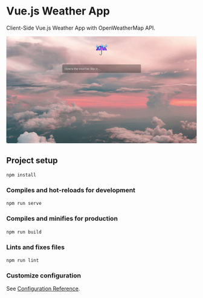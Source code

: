 # Vue.js Weather App

Client-Side Vue.js Weather App with OpenWeatherMap API.

<p align="center">
  <img src="src/assets/demo.gif" alt="Vue.js Weather App Demo"/>
</p>

## Project setup
```
npm install
```

### Compiles and hot-reloads for development
```
npm run serve
```

### Compiles and minifies for production
```
npm run build
```

### Lints and fixes files
```
npm run lint
```

### Customize configuration
See [Configuration Reference](https://cli.vuejs.org/config/).
